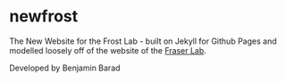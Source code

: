 # newfrost
The New Website for the Frost Lab - built on Jekyll for Github Pages and modelled loosely off of the website of the [Fraser Lab](fraserlab.com).

Developed by Benjamin Barad 
